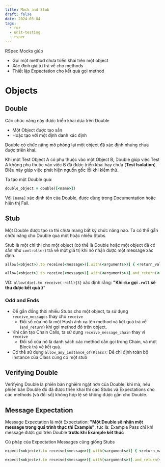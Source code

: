 ```yaml
---
title: Mock and Stub
draft: false
date: 2024-03-04
tags:
  - ror
  - unit-testing
  - rspec
---
```


RSpec Mocks giúp
- Gọi một method chưa triển khai trên một object
- Xác định giá trị trả về cho methods
- Thiết lập Expectation cho kết quả gọi method

# Objects

## Double

Các chức năng này được triển khai dựa trên Double
- Một Object được tạo sẵn
- Hoặc tạo với một định danh xác định

Double có chức năng mô phỏng lại một object đã xác định nhưng chưa được triển khai. 

Khi một Test Object A có phụ thuộc vào một Object B, Double giúp việc Test A không phụ thuộc vào việc B đã được triển khai hay chưa (**Test Isolation**). Điều này giúp việc phát hiện nguồn gốc lỗi khi kiểm thử.

Ta tạo một Double qua:

```ruby
double_object = double([<name>])
```

Với `[name]` xác định tên của Double, được dùng trong Documentation hoặc hiển thị Fail.

## Stub

Một Double được tạo ra thì chưa mang bất kỳ chức năng nào. Ta có thể gắn chức năng cho Double qua một hoặc nhiều Stubs. 

Stub là một chỉ thị cho một object (có thể là Double hoặc một object đã có sẵn như `controller`) trả về một giá trị khi nó nhận được một message xác định.

```ruby
allow(<object>).to receive(<message>)[.with(<arguments>)] { <return_value>}

allow(<object>).to receive(<message>)[.with(<arguments>)].and_return(<return_value>)
```

VD: `allow(die).to receive(:roll){3}` xác định rằng: **"Khi `die` gọi `.roll` sẽ thu được kết quả `3`"**

### Odd and Ends

- Để gắn đồng thời nhiều Stubs cho một object, ta sử dụng `receive_messages` thay cho `receive`
    - Đối số của nó là một Hash ánh xạ tên method và kết quả trả về (`and_return`) khi gọi method đó trên object.
- Khi cần tạo Chain Calls, ta sử dụng `receive_message_chain` thay vì `receive`
    - Đối số của nó là danh sách các method cần gọi trong Chain, và một Block trả về kết quả.
- Có thể sử dụng `allow_any_instance_of(Klass)`: Để chỉ định toàn bộ instance của Class cùng có một stub


## Verifying Double

Verifying Double là phiên bản nghiêm ngặt hơn của Double, khi mà, nếu phiên bản Double đó đã được triển khai thì các Stubs và Expectations cho các methods (và đối số) không hợp lệ sẽ không được gắn cho Double.

## Message Expectation

Message Expectation là một Expectation: **"Một Double sẽ nhận một message trong quá trình thực thi Example"**, tức là: Example Pass chỉ khi message được gọi trên Double **trước khi Example kết thúc**

Cú pháp của Expectation Messages cũng giống Stubs
```ruby
expect(<object>).to receive(<message>)[.with(<arguments>)] { <return_value>}

expect(<object>).to receive(<message>)[.with(<arguments>)].and_return(<return_value>)
```